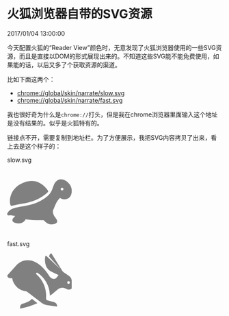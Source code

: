 # 火狐浏览器自带的SVG资源
2017/01/04 13:00:00


今天配置火狐的“Reader View”颜色时，无意发现了火狐浏览器使用的一些SVG资源，而且是直接以DOM的形式展现出来的。不知道这些SVG能不能免费使用，如果能的话，以后又多了个获取资源的渠道。

比如下面这两个：

- <chrome://global/skin/narrate/slow.svg>
- <chrome://global/skin/narrate/fast.svg>

我也很好奇为什么是`chrome://`打头，但是我在chrome浏览器里面输入这个地址是没有结果的。似乎是火狐特有的。

链接点不开，需要复制到地址栏。为了方便展示，我把SVG内容拷贝了出来，看上去是这个样子的：

slow.svg

<svg xmlns="http://www.w3.org/blogs/2000/svg" viewBox="0 0 24 24" style="width:30%; display:block;">
<g fill="gray">
<path d="M1.684,13.486c-0.209,0-0.404-0.132-0.474-0.341c-0.528-1.58-0.23-5.767,4.097-7.921 c1.315-0.656,2.589-0.988,3.787-0.988c3.237,0,5.096,2.341,5.99,3.465c0.158,0.199,0.181,0.533,0,0.713 c-0.793,0.794-1.852,1.542-3.231,2.286c-2.46,1.327-5.045,1.775-7.121,2.134c-1.123,0.194-2.093,0.361-2.89,0.627 C1.789,13.479,1.735,13.486,1.684,13.486L1.684,13.486z"/>
<path d="M23.185,5.465c-0.86-1.121-2.074-1.819-3.168-1.819c-0.641,0-1.556,0.23-2.273,1.328 c-0.374,0.571-0.577,1.161-0.773,1.73c-0.512,1.482-1.041,3.016-4.662,4.969c-2.316,1.249-4.707,1.664-6.815,2.03 c-2.524,0.438-4.704,0.814-5.455,2.622c-0.069,0.165-0.045,0.354,0.062,0.495c0.107,0.143,0.281,0.217,0.46,0.193 c0.667-0.081,1.533,0.041,2.434,0.217c-0.122,0.146-0.261,0.286-0.391,0.418c-0.38,0.385-0.774,0.783-0.657,1.292 c0.108,0.474,0.604,0.699,0.966,0.828c0.399,0.142,0.843,0.217,1.283,0.217c1.241,0,2.216-0.579,2.649-1.539 c1.704,0.287,3.487,0.313,5.043,0.313l1.639-0.006c0.066,0.056,0.178,0.166,0.264,0.25c0.504,0.506,1.348,1.351,2.721,1.351 c0.129,0,0.264-0.008,0.416-0.026c0.687-0.102,1.351-0.267,1.574-0.787c0.227-0.528-0.123-1.023-0.526-1.597 c-0.481-0.685-1.08-1.532-0.998-2.652c0.196-0.397,0.368-0.824,0.546-1.267c0.479-1.19,0.975-2.421,2.12-3.513 c0.431,0.343,1.022,0.549,1.63,0.549l0,0c0.439,0,0.876-0.102,1.295-0.3c0.624-0.293,1.104-0.967,1.316-1.847 C24.175,7.707,23.914,6.418,23.185,5.465L23.185,5.465z M20.397,7.757c-0.276,0-0.5-0.224-0.5-0.5s0.224-0.5,0.5-0.5 c0.275,0,0.5,0.224,0.5,0.5S20.674,7.757,20.397,7.757z"/>
</g>
</svg>

fast.svg

<svg id="Icons" xmlns="http://www.w3.org/blogs/2000/svg" viewBox="0 0 24 20.4" style="width:30%; display:block;">
<path fill="gray" d="M14.42 16.68a.77.77 0 0 0 .54.7l2.51.68a1.58 1.58 0 0 1 1.06 1.22l.05.39-3.89-.53a4.34 4.34 0 0 1-1.74-.72L7.2 14.03a5.79 5.79 0 0 1-5.34-4.88h-.82a1 1 0 0 1-1-1l2.9-3.24a6.16 6.16 0 0 1 4.7-2.39 5.88 5.88 0 0 1 .77.05 5 5 0 0 1 .87.15c3.75 1 6.5 5.84 6.5 5.84a2.27 2.27 0 0 0 1.14.85h.17a1.27 1.27 0 0 0 1.22-.4l.78-1-2.47-1.2c-3.38-1.46-2.46-5.71-2.46-5.71 0-.26.23-.32.42-.14l5.32 5-4.31-4.81a1.39 1.39 0 0 1 .81-1.22l4.17 6.65.33.31 2.19 1.54a2.44 2.44 0 0 1 .92 1.75v2.77l-.16.13a1.66 1.66 0 0 1-1.63.19l-.75-.36a2.57 2.57 0 0 0-2.55.32l-2.18 1.82a4.28 4.28 0 0 1-.89.55 10.18 10.18 0 0 0-4.62-8.46c-.27-.16-.66.31-.47.48a10.52 10.52 0 0 1 3.68 8.5v.48zm8.38-5.42a.49.49 0 1 0-.49-.49.49.49 0 0 0 .49.49zm-18 9.14v-.52a1.39 1.39 0 0 1 .93-1.25s2.7-.66 3.43-1.84l2.06 1.63a25.62 25.62 0 0 1-6.43 2z"/>
</svg>
